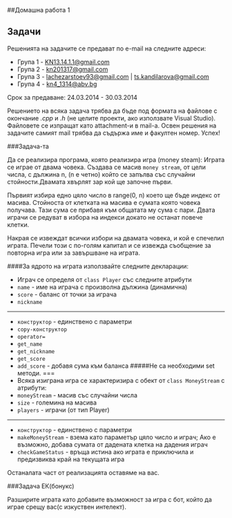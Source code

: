 ##Домашна работа 1

## Задачи

Решенията на задачите се предават по e-mail на следните адреси:

* Група 1 - KN13.14.1.1@gmail.com
* Група 2 - kn201317@gmail.com
* Група 3 - lachezarstoev93@gmail.com | ts.kandilarova@gmail.com
* Група 4 - kn4_1314@abv.bg

Срок за предаване: 24.03.2014 - 30.03.2014

Решението на всяка задача трябва да бъде под формата на файлове с окончание *.cpp* и *.h* (не целите проекти, ако използвате Visual Studio). Файловете се изпращат като attachment-и в mail-a. Освен решения на задачите самият mail трябва да съдържа име и факултен номер. Успех!


###Задача-та

Да се реализира програма, която реализира игра (money steam):
Играта се играе от двама човека. Създава се масив `money stream`, от цели числа, с дължина n, (n e четно)
който се запълва със случайни стойности.Двамата хвърлят зар кой ще започне първи.

Първият избира едно цяло число в range(0, n)
което ще бъде индекс от масива. Стойноста от клетката на масива е сумата която човека получава. Тази сума се прибавя към общатата му сума с пари. Двата играчи се редуват в избора на индекси докато не останат повече клетки.

Накрая се извеждат всички избори на двамата човека, и кой е спечелил играта. Печели този с по-голям капитал и се извежда съобщение за повторна игра или за завършване на играта.

####За ядрото на играта използвайте следните декларации:
* Играч се определя от `class Player` със следните атрибути
* `name` - име на играча с произволна дължина (динамична)
* `score` - баланс от точки за играча
* `nickname`
----
* `конструктор` - единствено с параметри
* `copy-конструктор`
* `operator=`
* `get_name`
* `get_nickname`
* `get_score`
* `add_score` - добавя сума към баланса
#####Не са необходими set методи.
===
* Всяка изиграна игра се характеризира с обект от `class MoneyStream` с атрибути:
* `moneyStream` - масив със случайни числа
* `size` - големина на масива
* `players` - играчи (от тип Player)
----
* `конструктор` - единствено с параметри
* `makeMoneyStream` - взема като параметър цяло число и играч; Ако е възможно, добава сумата от дадената клетка на дадения играч
* `checkGameStatus` - връща истина ако играта е приключила и предизвиква край на текущата игра

Останалата част от реализацията оставяме на вас.

###Задача ЕК(бонукс)

Разширите играта като добавите възможност за игра с бот, който да играе срещу вас(с изкуствен интелект).
